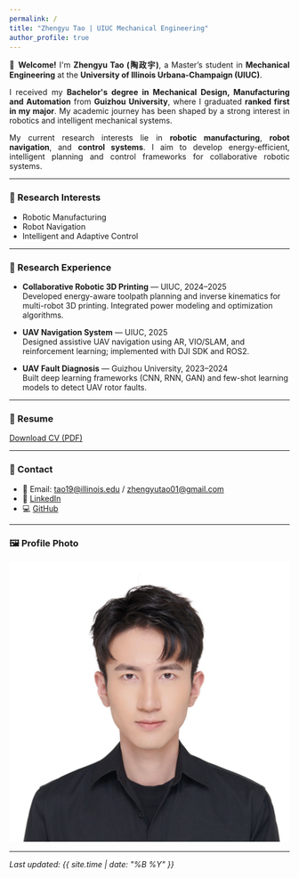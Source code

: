 ```yaml
---
permalink: /
title: "Zhengyu Tao | UIUC Mechanical Engineering"
author_profile: true
---
```


<div style="text-align: justify">

👋 **Welcome!** I'm **Zhengyu Tao (陶政宇)**, a Master’s student in **Mechanical Engineering** at the **University of Illinois Urbana-Champaign (UIUC)**.

I received my **Bachelor's degree in Mechanical Design, Manufacturing and Automation** from **Guizhou University**, where I graduated **ranked first in my major**. My academic journey has been shaped by a strong interest in robotics and intelligent mechanical systems.

My current research interests lie in **robotic manufacturing**, **robot navigation**, and **control systems**. I aim to develop energy-efficient, intelligent planning and control frameworks for collaborative robotic systems.

</div>

---

### 🔬 Research Interests
- Robotic Manufacturing  
- Robot Navigation  
- Intelligent and Adaptive Control  

---

### 🧪 Research Experience

- **Collaborative Robotic 3D Printing** — UIUC, 2024–2025  
  Developed energy-aware toolpath planning and inverse kinematics for multi-robot 3D printing. Integrated power modeling and optimization algorithms.

- **UAV Navigation System** — UIUC, 2025  
  Designed assistive UAV navigation using AR, VIO/SLAM, and reinforcement learning; implemented with DJI SDK and ROS2.

- **UAV Fault Diagnosis** — Guizhou University, 2023–2024  
  Built deep learning frameworks (CNN, RNN, GAN) and few-shot learning models to detect UAV rotor faults.

---

### 📄 Resume  
[Download CV (PDF)](/files/Zhengyu_Tao_CV.pdf)

---

### 🔗 Contact  

- 📧 Email: tao19@illinois.edu / zhengyutao01@gmail.com  
- 💼 [LinkedIn](https://www.linkedin.com/in/zhengyu-tao-98922831a)  
- 💻 [GitHub](https://github.com/zhengyutao)

---

### 🖼️ Profile Photo  
![Profile](/images/Profile.png)

---

_Last updated: {{ site.time | date: "%B %Y" }}_


